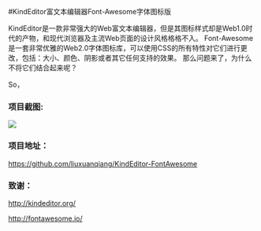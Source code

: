 #KindEditor富文本编辑器Font-Awesome字体图标版

KindEditor是一款非常强大的Web富文本编辑器，但是其图标样式却是Web1.0时代的产物，和现代浏览器及主流Web页面的设计风格格格不入。
Font-Awesome是一套非常优雅的Web2.0字体图标库，可以使用CSS的所有特性对它们进行更改，包括：大小、颜色、阴影或者其它任何支持的效果。
那么问题来了，为什么不将它们结合起来呢？

So，
### 项目截图:

<img src="https://github.com/liuxuanqiang/KindEditor-FontAwesome/blob/master/screenshots/screenshots.png">

### 项目地址：
https://github.com/liuxuanqiang/KindEditor-FontAwesome

### 致谢：
http://kindeditor.org/  

http://fontawesome.io/
